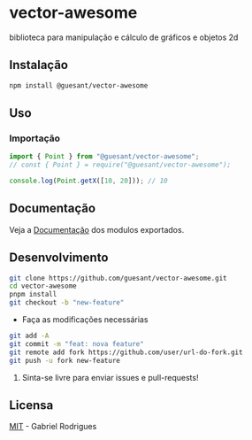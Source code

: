 # vector-awesome

biblioteca para manipulação e cálculo de gráficos e objetos 2d

## Instalação

```sh
npm install @guesant/vector-awesome
```

## Uso

### Importação

```ts
import { Point } from "@guesant/vector-awesome";
// const { Point } = require("@guesant/vector-awesome");
```

```ts
console.log(Point.getX([10, 20])); // 10
```

## Documentação

Veja a [Documentação](https://guesant.github.io/vector-awesome/modules.html) dos modulos exportados.

## Desenvolvimento

```sh
git clone https://github.com/guesant/vector-awesome.git
cd vector-awesome
pnpm install
git checkout -b "new-feature"
```

- Faça as modificações necessárias

```sh
git add -A
git commit -m "feat: nova feature"
git remote add fork https://github.com/user/url-do-fork.git
git push -u fork new-feature
```

1. Sinta-se livre para enviar issues e pull-requests!

## Licensa

[MIT](https://opensource.org/licenses/MIT) - Gabriel Rodrigues
